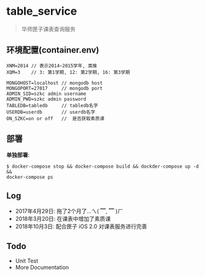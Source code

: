 # table_service

> 华师匣子课表查询服务

## 环境配置(container.env)

    XNM=2014 // 表示2014~2015学年, 类推
    XQM=3    // 3: 第1学期, 12: 第2学期, 16: 第3学期

    MONGOHOST=localhost // mongodb host
    MONGOPORT=27017     // mongodb port
	ADMIN_SID=szkc admin username
	ADMIN_PWD=szkc admin password 
	TABLEDB=tabledb     // tabledb名字
	USERDB=userdb       // userdb名字
	ON_SZKC=on or off   //  是否获取素质课

## 部署

**单独部署**:

```shell
$ docker-compose stop && docker-compose build && dockder-compose up -d &&
docker-compose ps
```

## Log

+ 2017年4月29日: 拖了2个月了...ㄟ( ▔, ▔ )ㄏ
+ 2018年3月20日: 在课表中增加了素质课
+ 2018年10月3日: 配合匣子 iOS 2.0 对课表服务进行完善

## Todo

+ Unit Test
+ More Documentation

